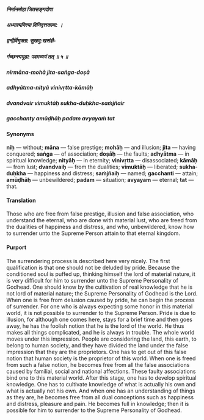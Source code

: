 ##### निर्मानमोहा जितसङ्गदोषा
##### अध्यात्मनित्या विनिवृत्तकामा: ।
##### द्वन्द्वैर्विमुक्ता: सुखदु:खसंज्ञै-
##### र्गच्छन्त्यमूढा: पदमव्ययं तत् ॥ ५ ॥

##### nirmāna-mohā jita-saṅga-doṣā
##### adhyātma-nityā vinivṛtta-kāmāḥ
##### dvandvair vimuktāḥ sukha-duḥkha-saṁjñair
##### gacchanty amūḍhāḥ padam avyayaṁ tat

#### Synonyms

**niḥ** — without; **māna** — false prestige; **mohāḥ** — and illusion; **jita** — having conquered; **saṅga** — of association; **doṣāḥ** — the faults; **adhyātma** — in spiritual knowledge; **nityāḥ** — in eternity; **vinivṛtta** — disassociated; **kāmāḥ** — from lust; **dvandvaiḥ** — from the dualities; **vimuktāḥ** — liberated; **sukha**-**duḥkha** — happiness and distress; **saṁjñaiḥ** — named; **gacchanti** — attain; **amūḍhāḥ** — unbewildered; **padam** — situation; **avyayam** — eternal; **tat** — that.

#### Translation

Those who are free from false prestige, illusion and false association, who understand the eternal, who are done with material lust, who are freed from the dualities of happiness and distress, and who, unbewildered, know how to surrender unto the Supreme Person attain to that eternal kingdom.

#### Purport

The surrendering process is described here very nicely. The first qualification is that one should not be deluded by pride. Because the conditioned soul is puffed up, thinking himself the lord of material nature, it is very difficult for him to surrender unto the Supreme Personality of Godhead. One should know by the cultivation of real knowledge that he is not lord of material nature; the Supreme Personality of Godhead is the Lord. When one is free from delusion caused by pride, he can begin the process of surrender. For one who is always expecting some honor in this material world, it is not possible to surrender to the Supreme Person. Pride is due to illusion, for although one comes here, stays for a brief time and then goes away, he has the foolish notion that he is the lord of the world. He thus makes all things complicated, and he is always in trouble. The whole world moves under this impression. People are considering the land, this earth, to belong to human society, and they have divided the land under the false impression that they are the proprietors. One has to get out of this false notion that human society is the proprietor of this world. When one is freed from such a false notion, he becomes free from all the false associations caused by familial, social and national affections. These faulty associations bind one to this material world. After this stage, one has to develop spiritual knowledge. One has to cultivate knowledge of what is actually his own and what is actually not his own. And when one has an understanding of things as they are, he becomes free from all dual conceptions such as happiness and distress, pleasure and pain. He becomes full in knowledge; then it is possible for him to surrender to the Supreme Personality of Godhead.